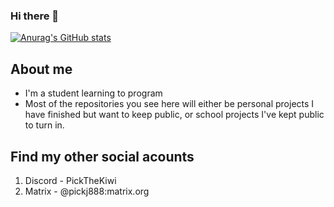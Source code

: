 ### Hi there 👋
[![Anurag's GitHub stats](https://github-readme-stats.vercel.app/api?username=PickTheKiwi&count_private=true&theme=midnight-purple&show_icons=true&rank_icon=percentile)](https://github.com/anuraghazra/github-readme-stats)

## About me
- I'm a student learning to program
- Most of the repositories you see here will either be personal projects I have finished but want to keep public, or school projects I've kept public to turn in.

## Find my other social acounts
1. Discord - PickTheKiwi
2. Matrix - @pickj888:matrix.org
